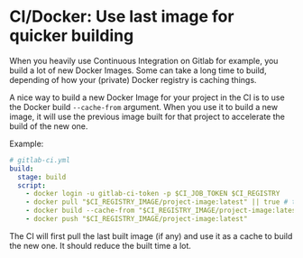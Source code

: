 # CI/Docker: Use last image for quicker building 

When you heavily use Continuous Integration on Gitlab for example, you build a
lot of new Docker Images. Some can take a long time to build, depending of how
your (private) Docker registry is caching things.

A nice way to build a new Docker Image for your project in the CI is to use the
Docker build `--cache-from` argument. When you use it to build a new image, it will
use the previous image built for that project to accelerate the build of the
new one.

Example:

```yml
# gitlab-ci.yml
build:
  stage: build
  script:
    - docker login -u gitlab-ci-token -p $CI_JOB_TOKEN $CI_REGISTRY
    - docker pull "$CI_REGISTRY_IMAGE/project-image:latest" || true # to handle first build where there is no image yet
    - docker build --cache-from "$CI_REGISTRY_IMAGE/project-image:latest" --tag "$CI_REGISTRY_IMAGE/project-image:$CI_COMMIT_SHA" --tag "$CI_REGISTRY_IMAGE/project-image:latest" .
    - docker push "$CI_REGISTRY_IMAGE/project-image:latest"
```

The CI will first pull the last built image (if any) and use it as a cache to build the
new one. It should reduce the built time a lot.

